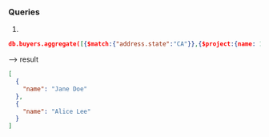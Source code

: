 ### Queries

1.

```json
db.buyers.aggregate([{$match:{"address.state":"CA"}},{$project:{name: 1,_id:0}}])
```

--> result

```json
[
  {
    "name": "Jane Doe"
  },
  {
    "name": "Alice Lee"
  }
]
```
